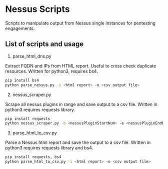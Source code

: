 # Nessus Scripts

Scripts to manipulate output from Nessus single instances for pentesting engagements.

## List of scripts and usage

1. parse_html_dns.py

Extract FQDN and IPs from HTML report. Useful to cross check duplicate resources. Written for python3, requires bs4.

```bash
pip install bs4
python parse_nessus.py -i <html report> -o <csv output file>
```


2. nessus_scraper.py

Scrape all nessus plugins in range and save output to a csv file. Written in python3 requires requests library.

```bash
pip install requests
python nessus_scraper.py -b <nessusPluginStartNum> -e <nessusPluginEndNum> -o <csv output file>
```


3. parse_html_to_csv.py

Parse a Nessus html report and save the output to a csv file. Written in python3 requires requests library and bs4.

```bash
pip install requests, bs4
python parse_html_to_csv.py -i <html report> -o <csv output file>
```
